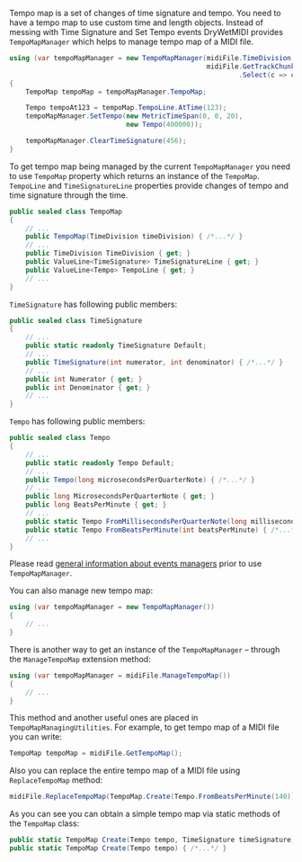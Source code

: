 Tempo map is a set of changes of time signature and tempo. You need to have a tempo map to use custom time and length objects. Instead of messing with Time Signature and Set Tempo events DryWetMIDI provides `TempoMapManager` which helps to manage tempo map of a MIDI file.

```csharp
using (var tempoMapManager = new TempoMapManager(midiFile.TimeDivision,
                                                 midiFile.GetTrackChunks()
                                                         .Select(c => c.Events)))
{
    TempoMap tempoMap = tempoMapManager.TempoMap;

    Tempo tempoAt123 = tempoMap.TempoLine.AtTime(123);
    tempoMapManager.SetTempo(new MetricTimeSpan(0, 0, 20),
                             new Tempo(400000));

    tempoMapManager.ClearTimeSignature(456);
}
```

To get tempo map being managed by the current `TempoMapManager` you need to use `TempoMap` property which returns an instance of the `TempoMap`. `TempoLine` and `TimeSignatureLine` properties provide changes of tempo and time signature through the time.

```csharp
public sealed class TempoMap
{
    // ...
    public TempoMap(TimeDivision timeDivision) { /*...*/ }
    // ...
    public TimeDivision TimeDivision { get; }
    public ValueLine<TimeSignature> TimeSignatureLine { get; }
    public ValueLine<Tempo> TempoLine { get; }
    // ...
}
```

`TimeSignature` has following public members:

```csharp
public sealed class TimeSignature
{
    // ...
    public static readonly TimeSignature Default;
    // ...
    public TimeSignature(int numerator, int denominator) { /*...*/ }
    // ...
    public int Numerator { get; }
    public int Denominator { get; }
    // ...
}
```

`Tempo` has following public members:

```csharp
public sealed class Tempo
{
    // ...
    public static readonly Tempo Default;
    // ...
    public Tempo(long microsecondsPerQuarterNote) { /*...*/ }
    // ...
    public long MicrosecondsPerQuarterNote { get; }
    public long BeatsPerMinute { get; }
    // ...
    public static Tempo FromMillisecondsPerQuarterNote(long millisecondsPerQuarterNote) { /*...*/ }
    public static Tempo FromBeatsPerMinute(int beatsPerMinute) { /*...*/ }
    // ...
}
```

Please read [general information about events managers](Events-managers.md) prior to use `TempoMapManager`.

You can also manage new tempo map:

```csharp
using (var tempoMapManager = new TempoMapManager())
{
    // ...
}
```

There is another way to get an instance of the `TempoMapManager` – through the `ManageTempoMap` extension method:

```csharp
using (var tempoMapManager = midiFile.ManageTempoMap())
{
    // ...
}
```

This method and another useful ones are placed in `TempoMapManagingUtilities`. For example, to get tempo map of a MIDI file you can write:

```csharp
TempoMap tempoMap = midiFile.GetTempoMap();
```

Also you can replace the entire tempo map of a MIDI file using `ReplaceTempoMap` method:

```csharp
midiFile.ReplaceTempoMap(TempoMap.Create(Tempo.FromBeatsPerMinute(140)));
```

As you can see you can obtain a simple tempo map via static methods of the `TempoMap` class:

```csharp
public static TempoMap Create(Tempo tempo, TimeSignature timeSignature) { /*...*/ }
public static TempoMap Create(Tempo tempo) { /*...*/ }
```